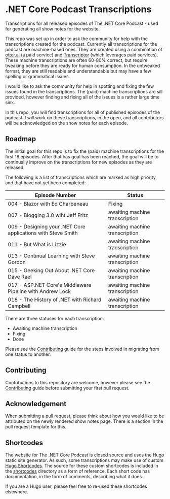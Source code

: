 # .NET Core Podcast Transcriptions

Transcriptions for all released episodes of The .NET Core Podcast - used for generating all show notes for the website.

This repo was set up in order to ask the community for help with the transcriptions created for the podcast. Currently all transcriptions for the podcast are machine-based ones. They are created using a combination of [otter.ai](https://otter.ai) (a paid service) and [Transcriptor](https://pypi.org/project/transcriptor/) (which leverages paid services). These machine transcriptions are often 60-80% correct, but require tweaking before they are ready for human consumption. In the untweaked format, they are still readable and understandable but may have a few spelling or grammatical issues.

I would like to ask the community for help in spotting and fixing the few issues found in the transcriptions. The (paid) machine transcriptions are sill provided, however finding and fixing all of the issues is a rather large time sink.

In this repo, you will find transcriptions for all of published episodes of the podcast. I will work on these transcriptions, in the open, and all contributors will be acknowledged on the show notes for each episode.

## Roadmap

The initial goal for this repo is to fix the (paid) machine transcriptions for the first 18 episodes. After that has goal has been reached, the goal will be to continually improve on the transcriptions for new episodes as they are released.

The following is a list of transcriptions which are marked as high priority, and that have not yet been completed:

| Episode Number | Status |
|---|---|
| 004 - Blazor with Ed Charbeneau | Fixing |
| 007 - Blogging 3.0 wiht Jeff Fritz | awaiting machine transcription |
| 009 - Designing your .NET Core applications with Steve Smith | awaiting machine transcription |
| 011 - But What is Lizzie | awaiting machine transcription |
| 013 - Continual Learning with Steve Gordon | awaiting machine transcription |
| 015 - Geeking Out About .NET Core Dave Rael | awaiting machine transcription |
| 017 - ASP.NET Core's Middleware Pipeline with Andrew Lock | awaiting machine transcription |
| 018 - The History of .NET with Richard Campbell | awaiting machine transcription |

There are three statuses for each transcription:

- Awaiting machine transcription
- Fixing
- Done

Please see the [Contributing](./github/contributing) guide for the steps involved in migrating from one status to another.

## Contributing

Contributions to this repository are welcome, however please see the [Contributing](./github/contributing) guide before submitting your first pull request.

## Acknowledgement

When submitting a pull request, please think about how you would like to be attributed on the newly rendered show notes page. There is a section in the pull request template for this.

## Shortcodes

The website for The .NET Core Podcast is closed source and uses the Hugo static site generator. As such, some transcriptions may make use of custom [Hugo Shortcodes](https://gohugo.io/content-management/shortcodes/). The source for these custom shortcodes is included in the [shortcodes](/shortcodes) directory as a form of reference. Each short code has documentation, in the form of comments, describing what it does.

If you are a Hugo user, please feel free to re-used these shortcodes elsewhere.
